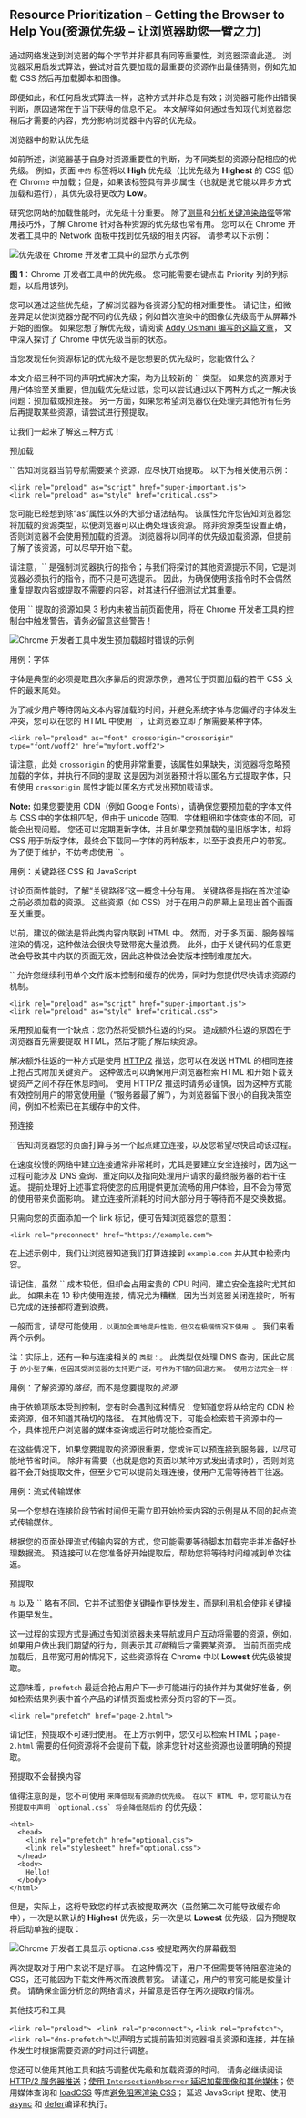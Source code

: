## Resource Prioritization – Getting the Browser to Help You(资源优先级 – 让浏览器助您一臂之力)

通过网络发送到浏览器的每个字节并非都具有同等重要性，浏览器深谙此道。 浏览器采用启发式算法，尝试对首先要加载的最重要的资源作出最佳猜测，例如先加载 CSS 然后再加载脚本和图像。

即便如此，和任何启发式算法一样，这种方式并非总是有效；浏览器可能作出错误判断，原因通常在于当下获得的信息不足。 本文解释如何通过告知现代浏览器您稍后才需要的内容，充分影响浏览器中内容的优先级。

浏览器中的默认优先级

如前所述，浏览器基于自身对资源重要性的判断，为不同类型的资源分配相应的优先级。 例如，页面 `` 中的 `` 标签将以 **High** 优先级（比优先级为 **Highest** 的 CSS 低）在 Chrome 中加载；但是，如果该标签具有异步属性（也就是说它能以异步方式加载和运行），其优先级将更改为 **Low**。

研究您网站的加载性能时，优先级十分重要。 除了[测量](https://developers.google.com/web/fundamentals/performance/critical-rendering-path/measure-crp)和[分析关键渲染路径](https://developers.google.com/web/fundamentals/performance/critical-rendering-path/analyzing-crp)等常用技巧外，了解 Chrome 针对各种资源的优先级也常有用。 您可以在 Chrome 开发者工具中的 Network 面板中找到优先级的相关内容。 请参考以下示例：

![优先级在 Chrome 开发者工具中的显示方式示例](./images/res-prio-priorities.png)

**图 1**：Chrome 开发者工具中的优先级。 您可能需要右键点击 Priority 列的列标题，以启用该列。

您可以通过这些优先级，了解浏览器为各资源分配的相对重要性。 请记住，细微差异足以使浏览器分配不同的优先级；例如首次渲染中的图像优先级高于从屏幕外开始的图像。 如果您想了解优先级，请阅读 [Addy Osmani 编写的这篇文章](https://medium.com/reloading/preload-prefetch-and-priorities-in-chrome-776165961bbf)， 文中深入探讨了 Chrome 中优先级当前的状态。

当您发现任何资源标记的优先级不是您想要的优先级时，您能做什么？

本文介绍三种不同的声明式解决方案，均为比较新的 `` 类型。 如果您的资源对于用户体验至关重要，但加载优先级过低，您可以尝试通过以下两种方式之一解决该问题：预加载或预连接。 另一方面，如果您希望浏览器仅在处理完其他所有任务后再提取某些资源，请尝试进行预提取。

让我们一起来了解这三种方式！

预加载

`` 告知浏览器当前导航需要某个资源，应尽快开始提取。 以下为相关使用示例：

```
<link rel="preload" as="script" href="super-important.js">
<link rel="preload" as="style" href="critical.css">
```

您可能已经想到除“as”属性以外的大部分语法结构。 该属性允许您告知浏览器您将加载的资源类型，以便浏览器可以正确处理该资源。 除非资源类型设置正确，否则浏览器不会使用预加载的资源。 浏览器将以同样的优先级加载资源，但提前了解了该资源，可以尽早开始下载。

请注意，`` 是强制浏览器执行的指令；与我们将探讨的其他资源提示不同，它是浏览器必须执行的指令，而不只是可选提示。 因此，为确保使用该指令时不会偶然重复提取内容或提取不需要的内容，对其进行仔细测试尤其重要。

使用 `` 提取的资源如果 3 秒内未被当前页面使用，将在 Chrome 开发者工具的控制台中触发警告，请务必留意这些警告！

![Chrome 开发者工具中发生预加载超时错误的示例](./images/res-prio-timeout.png)

用例：字体

字体是典型的必须提取且次序靠后的资源示例，通常位于页面加载的若干 CSS 文件的最末尾处。

为了减少用户等待网站文本内容加载的时间，并避免系统字体与您偏好的字体发生冲突，您可以在您的 HTML 中使用 ``，让浏览器立即了解需要某种字体。

```
<link rel="preload" as="font" crossorigin="crossorigin" type="font/woff2" href="myfont.woff2">
```

请注意，此处 `crossorigin` 的使用非常重要，该属性如果缺失，浏览器将忽略预加载的字体，并执行不同的提取 这是因为浏览器预计将以匿名方式提取字体，只有使用 `crossorigin` 属性才能以匿名方式发出预加载请求。

**Note:** 如果您要使用 CDN（例如 Google Fonts），请确保您要预加载的字体文件与 CSS 中的字体相匹配，但由于 unicode 范围、字体粗细和字体变体的不同，可能会出现问题。 您还可以定期更新字体，并且如果您预加载的是旧版字体，却将 CSS 用于新版字体，最终会下载同一字体的两种版本，以至于浪费用户的带宽。 为了便于维护，不妨考虑使用 ``。

用例：关键路径 CSS 和 JavaScript

讨论页面性能时，了解“关键路径”这一概念十分有用。 关键路径是指在首次渲染之前必须加载的资源。 这些资源（如 CSS）对于在用户的屏幕上呈现出首个画面至关重要。

以前，建议的做法是将此类内容内联到 HTML 中。 然而，对于多页面、服务器端渲染的情况，这种做法会很快导致带宽大量浪费。 此外，由于关键代码的任意更改会导致其中内联的页面无效，因此这种做法会使版本控制难度加大。

`` 允许您继续利用单个文件版本控制和缓存的优势，同时为您提供尽快请求资源的机制。

```
<link rel="preload" as="script" href="super-important.js">
<link rel="preload" as="style" href="critical.css">
```

采用预加载有一个缺点：您仍然将受额外往返的约束。 造成额外往返的原因在于浏览器首先需要提取 HTML，然后才能了解后续资源。

解决额外往返的一种方式是使用 [HTTP/2](https://developers.google.com/web/fundamentals/performance/http2/#server_push) 推送，您可以在发送 HTML 的相同连接上抢占式附加关键资产。 这种做法可以确保用户浏览器检索 HTML 和开始下载关键资产之间不存在休息时间。 使用 HTTP/2 推送时请务必谨慎，因为这种方式能有效控制用户的带宽使用量（“服务器最了解”），为浏览器留下很小的自我决策空间，例如不检索已在其缓存中的文件。

预连接

`` 告知浏览器您的页面打算与另一个起点建立连接，以及您希望尽快启动该过程。

在速度较慢的网络中建立连接通常非常耗时，尤其是要建立安全连接时，因为这一过程可能涉及 DNS 查询、重定向以及指向处理用户请求的最终服务器的若干往返。 提前处理好上述事宜将使您的应用提供更加流畅的用户体验，且不会为带宽的使用带来负面影响。 建立连接所消耗的时间大部分用于等待而不是交换数据。

只需向您的页面添加一个 link 标记，便可告知浏览器您的意图：

```
<link rel="preconnect" href="https://example.com">
```

在上述示例中，我们让浏览器知道我们打算连接到 `example.com` 并从其中检索内容。

请记住，虽然 `` 成本较低，但却会占用宝贵的 CPU 时间，建立安全连接时尤其如此。 如果未在 10 秒内使用连接，情况尤为糟糕，因为当浏览器关闭连接时，所有已完成的连接都将遭到浪费。

一般而言，请尽可能使用 ``，以更加全面地提升性能，但仅在极端情况下使用 ``。 我们来看两个示例。

注：实际上，还有一种与连接相关的 `` 类型： ``。 此类型仅处理 DNS 查询，因此它属于 `` 的小型子集，但因其受浏览器的支持更广泛，可作为不错的回退方案。 使用方法完全一样： ``

用例：了解资源的*路径*，而不是您要提取的*资源*

由于依赖项版本受到控制，您有时会遇到这种情况：您知道您将从给定的 CDN 检索资源，但不知道其确切的路径。 在其他情况下，可能会检索若干资源中的一个，具体视用户浏览器的媒体查询或运行时功能检查而定。

在这些情况下，如果您要提取的资源很重要，您或许可以预连接到服务器，以尽可能地节省时间。 除非有需要（也就是您的页面以某种方式发出请求时），否则浏览器不会开始提取文件，但至少它可以提前处理连接，使用户无需等待若干往返。

用例：流式传输媒体

另一个您想在连接阶段节省时间但无需立即开始检索内容的示例是从不同的起点流式传输媒体。

根据您的页面处理流式传输内容的方式，您可能需要等待脚本加载完毕并准备好处理数据流。 预连接可以在您准备好开始提取后，帮助您将等待时间缩减到单次往返。

预提取

`` 与 `` 以及 `` 略有不同，它并不试图使关键操作更快发生，而是利用机会使非关键操作更早发生。

这一过程的实现方式是通过告知浏览器未来导航或用户互动将需要的资源，例如，如果用户做出我们期望的行为，则表示其*可能*稍后才需要某资源。 当前页面完成加载后，且带宽可用的情况下，这些资源将在 Chrome 中以 **Lowest** 优先级被提取。

这意味着，`prefetch` 最适合抢占用户下一步可能进行的操作并为其做好准备，例如检索结果列表中首个产品的详情页面或检索分页内容的下一页。

```
<link rel="prefetch" href="page-2.html">
```

请记住，预提取不可递归使用。 在上方示例中，您仅可以检索 HTML；`page-2.html` 需要的任何资源将不会提前下载，除非您针对这些资源也设置明确的预提取。

预提取不会替换内容

值得注意的是，您不可使用 `` 来降低现有资源的优先级。 在以下 HTML 中，您可能认为在预提取中声明 `optional.css` 将会降低随后的 `` 的优先级：

```
<html>
  <head>
    <link rel="prefetch" href="optional.css">
    <link rel="stylesheet" href="optional.css">
  </head>
  <body>
    Hello!
  </body>
</html>
```

但是，实际上，这将导致您的样式表被提取两次（虽然第二次可能导致缓存命中），一次是以默认的 **Highest** 优先级，另一次是以 **Lowest** 优先级，因为预提取将启动单独的提取：

![Chrome 开发者工具显示 optional.css 被提取两次的屏幕截图](./images/res-prio-prefetch.png)

两次提取对于用户来说不是好事。 在这种情况下，用户不但需要等待阻塞渲染的 CSS，还可能因为下载文件两次而浪费带宽。 请谨记，用户的带宽可能是按量计费。 请确保全面分析您的网络请求，并留意是否存在两次提取的情况。

其他技巧和工具

`<link rel="preload"> ` `<link rel="preconnect">`, `<link rel="prefetch">`, `<link rel="dns-prefetch">`以声明方式提前告知浏览器相关资源和连接，并在操作发生时根据需要资源的时间进行调整。

您还可以使用其他工具和技巧调整优先级和加载资源的时间。 请务必继续阅读 [HTTP/2 服务器推送](https://developers.google.com/web/fundamentals/performance/http2/#server_push)；[使用 `IntersectionObserver` 延迟加载图像和其他媒体](https://developers.google.com/web/updates/2016/04/intersectionobserver)；使用媒体查询和 [loadCSS](https://github.com/filamentgroup/loadCSS) 等库[避免阻塞渲染 CSS](https://developers.google.com/web/fundamentals/performance/critical-rendering-path/render-blocking-css)； 延迟 JavaScript 提取、使用 [async](https://developer.mozilla.org/en-US/docs/Web/HTML/Element/script#attr-async) 和 [defer](https://developer.mozilla.org/en-US/docs/Web/HTML/Element/script#attr-defer)编译和执行。